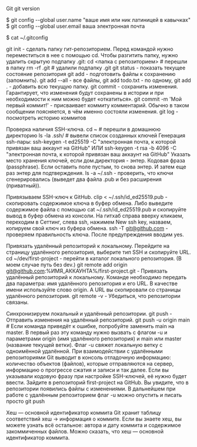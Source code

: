 Git
git version

$ git config --global user.name "ваше имя или ник латиницей в кавычках" 
$ git config --global user.email ваша электронная почта 

$ cat ~/.gitconfig

git init - сделать папку гит-репозиторием. Перед командой нужно переместиться в нее с помощью cd.
Чтобы разгитить папку, нужно  удалить скрытую подпапку .git:
cd <папка с репозиторием> # перешли в папку
rm -rf .git # удалили подпапку .git
git status - показать текущее состояние репозитория
git add - подготовить файлы к сохранению (запомнить). 
git add --all - все файлы, git add todo.txt - по одному, git add . - добавить всю текущую папку.
git commit - сохранить изменения. Гарантирует, что изменения будут сохранены в истории и при необходимости к ним можно будет «откатиться».
git commit -m 'Мой первый коммит!' - присваивает коммиту комментарий. Обычно в таком сообщении поясняется, в чём именно состояли изменения.
git log - посмотреть историю коммитов

Проверка наличия SSH-ключа.
cd ~ # перешли в домашнюю директорию
ls -la .ssh/ # вывели список созданных ключей 
Генерация ssh-пары:
ssh-keygen -t ed25519 -C "электронная почта, к которой привязан ваш аккаунт на GitHub"  ИЛИ
ssh-keygen -t rsa -b 4096 -C "электронная почта, к которой привязан ваш аккаунт на GitHub" 
Указать место хранения ключей, если дом.директория - энтер.
Кодовая фраза (passphrase). Если оставить поле пустым, то снова энтер. И затем еще раз энтер для подтверждения.
ls -a ~/.ssh - проверить, что ключи сгенерировались (выведет два файла .pub и без расширения (приватный)).

Привязываем SSH-ключ к GitHub.
clip < ~/.ssh/id_ed25519.pub - скопировать содержимое ключа в буфер обмена.
Либо выведите содержимое файла с помощью cat ~/.ssh/id_ed25519.pub и скопируйте вывод в буфер обмена из консоли.
На гитхаб справа вверху кликаем, переходим в Сеттинг, слева ssh, нажимем New ssh key, назваем, копируем свой ключ из буфера обмена.
ssh -T git@github.com - проверяем правильность ключа. После предупреждения вводим yes.

Привязать удалённый репозиторий к локальному.
Перейдите на страницу удалённого репозитория, выберите тип SSH и скопируйте URL.
cd ~/dev/first-project - перейти в каталог локального репозитория. (В моем случае путь без dev.)
git remote add origin git@github.com:%ИМЯ_АККАУНТА%/first-project.git - Привязать удалённый репозиторий к локальному. Команде необходимо передать два параметра: имя удалённого репозитория и его URL. В качестве имени используйте слово origin. А URL вы скопировали со страницы удалённого репозитория.
git remote -v - Убедиться, что репозитории связаны.

Синхронизируем локальный и удалённый репозитории.
git push - Отправить изменения на удалённый репозиторий.
git push -u origin main # Если команда приведёт к ошибке, попробуйте заменить main на master. В первый раз эту команду нужно вызвать с флагом -u и параметрами origin (имя удалённого репозитория) и main или master (название текущей ветки). Флаг -u свяжет локальную ветку с одноимённой удалённой.
При взаимодействии с удалёнными репозиториями Git выводит в консоль отладочную информацию: количество объектов (файлов), которые отправляются на сервер, информацию о прогрессе сжатия и записи и так далее.
Если вы указывали кодовую фразу при настройке SSH-ключей, её нужно будет ввести.
Зайдите в репозиторий first-project на GitHub. Вы увидите, что в репозитории появились файлы с изменениями.
В дальнейшем при работе с удалённым репозиторием флаг -u можно опустить и писать просто git push

Хеш — основной идентификатор коммита
Git хранит таблицу соответствий хеш → информация о коммите. Если вы знаете хеш, вы можете узнать всё остальное: автора и дату коммита и содержимое закоммиченных файлов. Можно сказать, что хеш — основной идентификатор коммита.